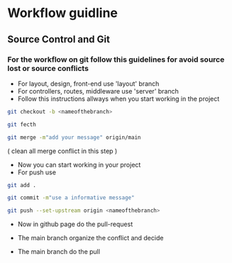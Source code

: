 # Workflow guidline

## Source Control and Git

### For the workflow on git follow this guidelines for avoid source lost or source conflicts

- For layout, design, front-end use 'layout' branch	
- For controllers, routes, middleware use 'server' branch
- Follow this instructions allways when you start working in the project



```bash
git checkout -b <nameofthebranch>
```

```bash
git fecth
```

```bash
git merge -m"add your message" origin/main
```

( clean all merge conflict in this step )

- Now you can start working in your project
- For push use

```bash
git add .
```

```bash
git commit -m"use a informative message"
```

```bash
git push --set-upstream origin <nameofthebranch>
```

- Now in github page do the pull-request

- The main branch organize the conflict and decide
- The main branch do the pull